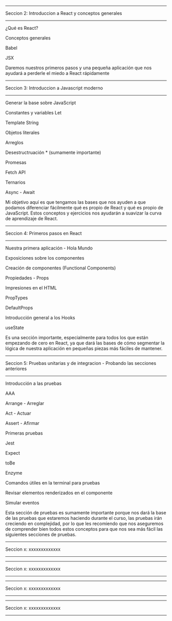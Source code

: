 ________________________________________________________________________________
Seccion 2: Introduccion a React y conceptos generales
________________________________________________________________________________

¿Qué es React?

Conceptos generales

Babel

JSX

Daremos nuestros primeros pasos y una pequeña aplicación que nos ayudará a perderle el miedo a React rápidamente

________________________________________________________________________________
Seccion 3: Introduccion a Javascript moderno
________________________________________________________________________________

Generar la base sobre JavaScript

Constantes y variables Let

Template String

Objetos literales

Arreglos

Desestructruación * (sumamente importante)

Promesas

Fetch API

Ternarios

Async - Await

Mi objetivo aquí es que tengamos las bases que nos ayuden a que podamos diferenciar fácilmente qué es propio de React y qué es propio de JavaScript. Estos conceptos y ejercicios nos ayudarán a suavizar la curva de aprendizaje de React.

________________________________________________________________________________
Seccion 4: Primeros pasos en React 
________________________________________________________________________________
Nuestra primera aplicación - Hola Mundo

Exposiciones sobre los componentes

Creación de componentes (Functional Components)

Propiedades - Props

Impresiones en el HTML

PropTypes

DefaultProps

Introducción general a los Hooks

useState

Es una sección importante, especialmente para todos los que están empezando de cero en React, ya que dará las bases de cómo segmentar la lógica de nuestra aplicación en pequeñas piezas más fáciles de mantener.

________________________________________________________________________________
Seccion 5: Pruebas unitarias y de integracion - Probando las secciones anteriores
________________________________________________________________________________

Introducción a las pruebas

AAA

Arrange - Arreglar

Act - Actuar

Assert - Afirmar

Primeras pruebas

Jest

Expect

toBe

Enzyme

Comandos útiles en la terminal para pruebas

Revisar elementos renderizados en el componente

Simular eventos

Esta sección de pruebas es sumamente importante porque nos dará la base de las pruebas que estaremos haciendo durante el curso, las pruebas irán creciendo en complejidad, por lo que les recomiendo que nos aseguremos de comprender bien todos estos conceptos para que nos sea más fácil las siguientes secciones de pruebas.

________________________________________________________________________________
Seccion x: xxxxxxxxxxxxx
________________________________________________________________________________




________________________________________________________________________________
Seccion x: xxxxxxxxxxxxx
________________________________________________________________________________



________________________________________________________________________________
Seccion x: xxxxxxxxxxxxx
________________________________________________________________________________



________________________________________________________________________________
Seccion x: xxxxxxxxxxxxx
________________________________________________________________________________


